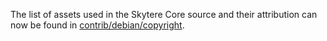 The list of assets used in the Skytere Core source and their attribution can now be found in [contrib/debian/copyright](../contrib/debian/copyright).
